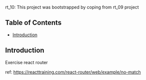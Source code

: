 rt_10: This project was bootstrapped by coping from rt_09 project

## Table of Contents

- [Introduction](#Introduction)


## Introduction

Exercise react router

ref: https://reacttraining.com/react-router/web/example/no-match



